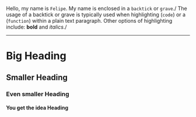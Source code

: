 Hello, my name is `Felipe`. My name is enclosed in a `backtick` or `grave`./ The usage of a backtick or grave is typically used when highlighting (`code`) or a (`function`) within a plain text paragraph. Other options of highlighting include: **bold** and *italics*./ 

***

# Big Heading
## Smaller Heading
### Even smaller Heading
#### You get the idea Heading
